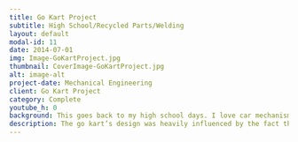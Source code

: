```yaml
---
title: Go Kart Project
subtitle: High School/Recycled Parts/Welding 
layout: default
modal-id: 11
date: 2014-07-01
img: Image-GoKartProject.jpg
thumbnail: CoverImage-GoKartProject.jpg
alt: image-alt
project-date: Mechanical Engineering
client: Go Kart Project
category: Complete
youtube_h: 0
background: This goes back to my high school days. I love car mechanisms and welding/fabrication, so in my spare time, I wanted to build a Go Kart! Thankfully, my welding teacher, donated an old lawn mower that I used to convert into an awesome go kart! Many of my welding friends helped out on building the go kart and I had a lot of fun designing this from scratch and not spending a penny!
description: The go kart’s design was heavily influenced by the fact that it needed to use an old lawn mower’s parts. One of the biggest problems was that the engine was a vertical gasoline engine. Which meant that our swing rear solid axle suspension system was not able to work mechanically with the engine, without other additional power transferring mechanisms. Now, keep in mind that the point was to convert the lawn mower into a go kart, so the parts that we could use were limited. After some thought, I decided to mount the entire engine on the rear axle transmission and move the driver seat as forward as possible to still have weight on the front tires. The go kart had an independent single A-arm suspension on the front and a solid axle swing suspension system on the rear. This project was one of my favorites, but because I had to move to Waterloo Ontario for University, I gave it away to a friend of mine that hopefully has improved the design and has fun driving it!
---
```


